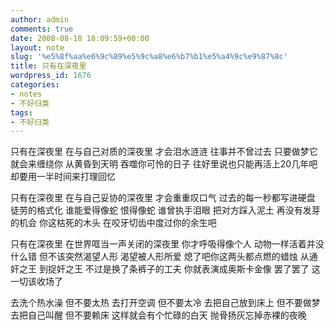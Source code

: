 ```yaml
---
author: admin
comments: true
date: 2008-08-18 18:09:59+00:00
layout: note
slug: '%e5%8f%aa%e6%9c%89%e5%9c%a8%e6%b7%b1%e5%a4%9c%e9%87%8c'
title: 只有在深夜里
wordpress_id: 1676
categories:
- notes
- 不好归类
tags:
- 不好归类
---
```


只有在深夜里
在与自己对质的深夜里
才会泪水涟涟
往事并不曾过去
只要做梦它就会来缠绕你
从黄昏到天明
吞噬你可怜的日子
往好里说也只能再活上20几年吧
却要用一半时间来打理回忆

只有在深夜里
在与自己妥协的深夜里
才会重重叹口气
过去的每一秒都写进硬盘
徒劳的格式化
谁能爱得像蛇
恨得像蛇
谁曾执手泪眼
把对方踩入泥土
再没有发芽的机会
你这枯死的木头
在咬牙切齿中度过你的余生吧

只有在深夜里
在世界哐当一声关闭的深夜里
你才呼吸得像个人
动物一样活着并没什么错
但不该突然渴望人形
渴望被人形所爱
熄了吧你这两头都点燃的蜡烛
从通奸之王
到捉奸之王
不过是换了条裤子的工夫
你就表演成奥斯卡金像
罢了罢了
这一切该收场了

去洗个热水澡
但不要太热
去打开空调
但不要太冷
去把自己放到床上
但不要做梦
去把自己叫醒
但不要赖床
这样就会有个忙碌的白天
抛骨扬灰忘掉赤裸的夜晚



